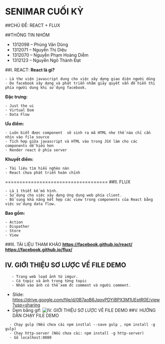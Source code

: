 # SENIMAR CUỐI KỲ

##CHỦ ĐỀ: REACT + FLUX

##THÔNG TIN NHÓM
- 1312098 – Phùng Văn Dũng
- 1312071 – Nguyễn Thị Diệu
- 1312070 – Nguyễn Phạm Hoàng Diễm
- 1312123 – Nguyễn Ngô Thành Đạt

##I. REACT:
**React là gì?**
```
- Là thư viện javascript dung cho việc xây dựng giao diện người dùng
- Do facebook xây dựng và phát triển nhằm giảy quyết vấn đề hiển thị phía người dung khi sử dụng facebook.
```

**Đặc trưng:**
```
- Just the ui
- Virtual Dom
- Data Flow
```

**Ưu điểm:**
```
- Luôn biết được component  sẽ sinh ra mã HTML như thế nào chỉ cần nhìn vào file source
- Tích hợp giữa javascript và HTML vào trong JSX làm cho các components dễ hiểu hơn
- Render react ở phía server
```

**Khuyết điểm:**
```
- Tài liệu tìm hiểu nghèo nàn
- React chưa phát triển hoàn chỉnh
```
====================================
##II. FLUX
```
- Là 1 thiết kế mô hình.
- Sử dụng cho việc xây dựng ứng dụng web phía client.
- Bổ sung khả năng kết hợp các view trong components của React bằng việc sử dụng data flow.
```

**Bao gồm:**
```
- Action
- Dispather
- Store
- View
```

##III. TÀI LIỆU THAM KHẢO
**https://facebook.github.io/react/**
**https://facebook.github.io/flux/**

## IV. GIỚI THIỆU SƠ LƯỢC VỀ FILE DEMO
```
   - Trang web load ảnh từ imgur.
   - Có topic và ảnh trong từng topic
   - Nhấn vào ảnh có thể xem đc comment và người comment.
```
   - Slide: https://drive.google.com/file/d/0B7aoB6JqovPDYjBPX3M1UEptR0E/view?usp=sharing
   - Dem bằng gif:
![IV. GIỚI THIỆU SƠ LƯỢC VỀ FILE DEMO](demo.gif)
##V. HƯỚNG DẪN CHẠY FILE DEMO
```
  - Chạy gulp (Nếu chưa cài npm instlal --save gulp , npm install -g gulp)
  - Chạy http-server (Nếu chưa cài: npm install -g http-server)
  - Gõ localhost:8080
```
